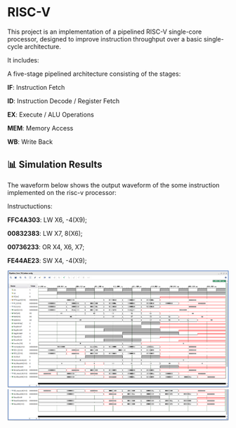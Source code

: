 # RISC-V

This project is an implementation of a pipelined RISC-V single-core processor, designed to improve instruction throughput over a basic single-cycle architecture.

It includes:

A five-stage pipelined architecture consisting of the stages:

**IF**: Instruction Fetch

**ID**: Instruction Decode / Register Fetch

**EX**: Execute / ALU Operations

**MEM**: Memory Access

**WB**: Write Back


## 📊 Simulation Results

The waveform below shows the output waveform of the some instruction implemented on the risc-v processor:

Instructuctions: 

**FFC4A303**: LW X6, -4(X9);

**00832383**: LW X7, 8(X6);

**00736233**: OR X4, X6, X7;

**FE44AE23**: SW X4, -4(X9);

![Risc-v waveform](Risc_v_waveform1.png)
![Risc-v waveform](Risc_v_waveform2.png)
